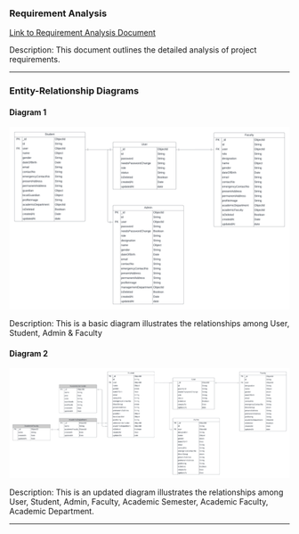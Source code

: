 ### Requirement Analysis

[Link to Requirement Analysis Document](https://docs.google.com/document/d/10mkjS8boCQzW4xpsESyzwCCLJcM3hvLghyD_TeXPBx0/edit?usp=sharing)

Description: This document outlines the detailed analysis of project requirements.

---

### Entity-Relationship Diagrams

#### Diagram 1

![ER Diagram 1](./ER_Diagram.png)

Description: This is a basic diagram illustrates the relationships among User, Student, Admin & Faculty

#### Diagram 2

![UPDATED ER DIAGRAM](./Final.png)

Description: This is an updated diagram illustrates the relationships among User, Student, Admin, Faculty, Academic Semester, Academic Faculty, Academic Department.

---
